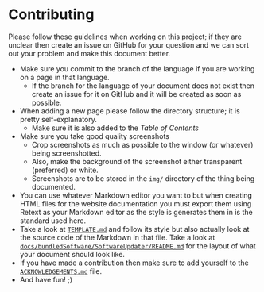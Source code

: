 Contributing
============

Please follow these guidelines when working on this project; if they are unclear then create an issue on GitHub for your question and we can sort out your problem and make this document better.

* Make sure you commit to the branch of the language if you are working on a page in that language.
    * If the branch for the language of your document does not exist then create an issue for it on GitHub and it will be created as soon as possible.
* When adding a new page please follow the directory structure; it is pretty self-explanatory.
    * Make sure it is also added to the _Table of Contents_
* Make sure you take good quality screenshots
    * Crop screenshots as much as possible to the window (or whatever) being screenshotted.
    * Also, make the background of the screenshot either transparent (preferred) or white.
    * Screenshots are to be stored in the `img/` directory of the thing being documented.
* You can use whatever Markdown editor you want to but when creating HTML files for the website documentation you must export them using Retext as your Markdown editor as the style is generates them in is the standard used here.
* Take a look at [`TEMPLATE.md`](TEMPLATE.md) and follow its style but also actually look at the source code of the Markdown in that file. Take a look at [`docs/bundledSoftware/SoftwareUpdater/README.md`](docs/bundledSoftware/SoftwareUpdater/README.md) for the layout of what your document should look like.
* If you have made a contribution then make sure to add yourself to the [`ACKNOWLEDGEMENTS.md`](ACKNOWLEDGEMENTS.md) file.
* And have fun! ;)
